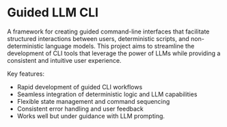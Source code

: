 # Guided LLM CLI

A framework for creating guided command-line interfaces that facilitate structured interactions between users, deterministic scripts, and non-deterministic language models. This project aims to streamline the development of CLI tools that leverage the power of LLMs while providing a consistent and intuitive user experience.

Key features:

- Rapid development of guided CLI workflows
- Seamless integration of deterministic logic and LLM capabilities
- Flexible state management and command sequencing
- Consistent error handling and user feedback
- Works well but under guidance with LLM prompting. 